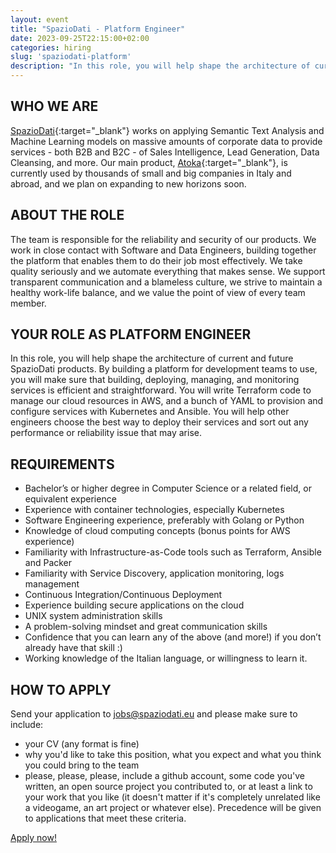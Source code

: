 ```yaml
---
layout: event
title: "SpazioDati - Platform Engineer"
date: 2023-09-25T22:15:00+02:00
categories: hiring
slug: 'spaziodati-platform'
description: "In this role, you will help shape the architecture of current and future SpazioDati products. By building a platform for development teams to use, you will make sure that building, deploying, managing, and monitoring services is efficient and straightforward. You will write Terraform code to manage our cloud resources in AWS, and a bunch of YAML to provision and configure services with Kubernetes and Ansible."
---
```


## WHO WE ARE
[SpazioDati](http://spaziodati.eu){:target="_blank"} works on applying Semantic Text Analysis and Machine Learning models on massive amounts of corporate data to provide services - both B2B and B2C - of Sales Intelligence, Lead Generation, Data Cleansing, and more.
Our main product, [Atoka](http://atoka.io){:target="_blank"}, is currently used by thousands of small and big companies in Italy and abroad, and we plan on expanding to new horizons soon.

## ABOUT THE ROLE
The team is responsible for the reliability and security of our products. We work in close contact with Software and Data Engineers, building together the platform that enables them to do their job most effectively. We take quality seriously and we automate everything that makes sense.
We support transparent communication and a blameless culture, we strive to maintain a healthy work-life balance, and we value the point of view of every team member.

## YOUR ROLE AS PLATFORM ENGINEER
In this role, you will help shape the architecture of current and future SpazioDati products. By building a platform for development teams to use, you will make sure that building, deploying, managing, and monitoring services is efficient and straightforward. You will write Terraform code to manage our cloud resources in AWS, and a bunch of YAML to provision and configure services with Kubernetes and Ansible. You will help other engineers choose the best way to deploy their services and sort out any performance or reliability issue that may arise.

## REQUIREMENTS
- Bachelor’s or higher degree in Computer Science or a related field, or equivalent experience
- Experience with container technologies, especially Kubernetes
- Software Engineering experience, preferably with Golang or Python
- Knowledge of cloud computing concepts (bonus points for AWS experience)
- Familiarity with Infrastructure-as-Code tools such as Terraform, Ansible and Packer
- Familiarity with Service Discovery, application monitoring, logs management
- Continuous Integration/Continuous Deployment
- Experience building secure applications on the cloud
- UNIX system administration skills
- A problem-solving mindset and great communication skills
- Confidence that you can learn any of the above (and more!) if you don’t already have that skill :)
- Working knowledge of the Italian language, or willingness to learn it.

## HOW TO APPLY
Send your application to [jobs@spaziodati.eu](mailto:jobs@spaziodati.eu) and please make sure to include:
- your CV (any format is fine)
- why you'd like to take this position, what you expect and what you think you could bring to the team
- please, please, please, include a github account, some code you've written, an open source project you contributed to, or at least a link to your work that you like (it doesn't matter if it's completely unrelated like a videogame, an art project or whatever else). Precedence will be given to applications that meet these criteria.

<a class="btn btn-primary text-white btn-lg mt-3" target="_blank" href="mailto:jobs@spaziodati.eu">Apply now!</a>
